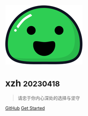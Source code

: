 ![logo](icon.svg)

# xzh <small>20230418</small>

> 请忠于你内心深处的选择与坚守

[GitHub](https://github.com/51xssh/51xssh.github.io)
[Get Started](README.md)
